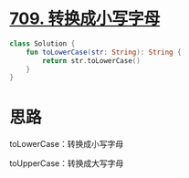 # [709. 转换成小写字母](https://leetcode-cn.com/problems/to-lower-case/)

```kotlin
class Solution {
    fun toLowerCase(str: String): String {
        return str.toLowerCase()
    }
}
```

# 思路

toLowerCase：转换成小写字母

toUpperCase：转换成大写字母